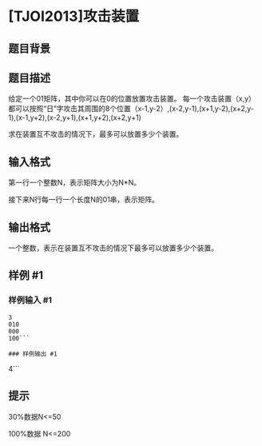 # [TJOI2013]攻击装置

## 题目背景



## 题目描述

给定一个01矩阵，其中你可以在0的位置放置攻击装置。
每一个攻击装置（x,y）都可以按照“日”字攻击其周围的8个位置（x-1,y-2）,(x-2,y-1),(x+1,y-2),(x+2,y-1),(x-1,y+2),(x-2,y+1),(x+1,y+2),(x+2,y+1)

求在装置互不攻击的情况下，最多可以放置多少个装置。

## 输入格式

第一行一个整数N，表示矩阵大小为N*N。

接下来N行每一行一个长度N的01串，表示矩阵。

## 输出格式

一个整数，表示在装置互不攻击的情况下最多可以放置多少个装置。

## 样例 #1

### 样例输入 #1
```
3
010
000
100```

### 样例输出 #1

```
4```

## 提示

30%数据N<=50

100%数据 N<=200
